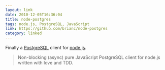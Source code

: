 ```yaml
---
layout: link
date: 2010-12-05T16:36:04
title: node-postgres
tags: node.js, PostgreSQL, JavaScript
link: https://github.com/brianc/node-postgres
category: linked
---
```


Finally a [PostgreSQL](http://www.postgresql.org/) client for [node.js](http://nodejs.org/).

> Non-blocking (async) pure JavaScript PostgreSQL client for node.js written with love and TDD.